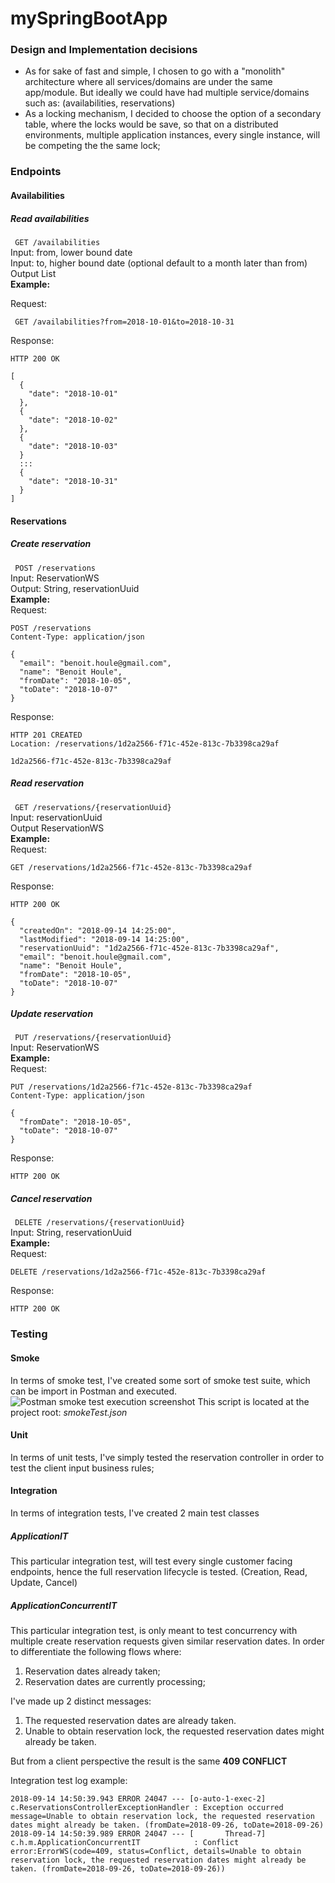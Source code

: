 
  
# mySpringBootApp  
  
### Design and Implementation decisions 

 - As for sake of fast and simple, I chosen to go with a "monolith" architecture where all services/domains are under the same app/module.  But ideally we could have had multiple service/domains such as: (availabilities, reservations)
 - As a locking mechanism, I decided to choose the option of a secondary table, where the locks would be save, so that on a distributed environments, multiple application instances, every single instance, will be competing the the same lock;

  
### Endpoints  
#### Availabilities  
##### Read availabilities  
``` GET /availabilities```  
Input: from, lower bound date  
Input: to, higher bound date (optional default to a month later than from)  
Output List<AvailabilitiesWS>  
**Example:** 

Request:
 
``` GET /availabilities?from=2018-10-01&to=2018-10-31```

Response:
 
```
HTTP 200 OK  

[  
  {
    "date": "2018-10-01"
  },
  {
    "date": "2018-10-02"
  },
  {
    "date": "2018-10-03"
  }
  :::
  {
    "date": "2018-10-31"
  }
]  
```  
#### Reservations  
##### Create reservation  
``` POST /reservations```  
Input: ReservationWS  
Output: String, reservationUuid  
**Example:**  
Request:  
```  
POST /reservations  
Content-Type: application/json  
  
{  
  "email": "benoit.houle@gmail.com",
  "name": "Benoit Houle",
  "fromDate": "2018-10-05",
  "toDate": "2018-10-07"
}  
```  
Response:  
```  
HTTP 201 CREATED  
Location: /reservations/1d2a2566-f71c-452e-813c-7b3398ca29af  
  
1d2a2566-f71c-452e-813c-7b3398ca29af  
```  
##### Read reservation  
``` GET /reservations/{reservationUuid}```  
Input: reservationUuid  
Output ReservationWS  
**Example:**  
Request:  
```  
GET /reservations/1d2a2566-f71c-452e-813c-7b3398ca29af  
```  
Response:  
```  
HTTP 200 OK  
  
{  
  "createdOn": "2018-09-14 14:25:00",
  "lastModified": "2018-09-14 14:25:00",
  "reservationUuid": "1d2a2566-f71c-452e-813c-7b3398ca29af",
  "email": "benoit.houle@gmail.com",
  "name": "Benoit Houle",
  "fromDate": "2018-10-05",
  "toDate": "2018-10-07"
}  
```  
##### Update reservation  
``` PUT /reservations/{reservationUuid}```  
Input: ReservationWS  
**Example:**  
Request:  
```  
PUT /reservations/1d2a2566-f71c-452e-813c-7b3398ca29af  
Content-Type: application/json  
  
{  
  "fromDate": "2018-10-05",
  "toDate": "2018-10-07"
}  
```  
Response:  
```  
HTTP 200 OK  
```  
##### Cancel reservation  
``` DELETE /reservations/{reservationUuid}```  
Input: String, reservationUuid  
**Example:**  
Request:  
```  
DELETE /reservations/1d2a2566-f71c-452e-813c-7b3398ca29af  
```  
Response:  
```  
HTTP 200 OK  
```

### Testing
#### Smoke
In terms of smoke test, I've created some sort of smoke test suite, which can be import in Postman and executed.
![Postman smoke test execution screenshot](smokeTestExecution.png)
This script is located at the project root: *smokeTest.json*
#### Unit
In terms of unit tests, I've simply tested the reservation controller in order to test the client input business rules;
#### Integration
In terms of integration tests, I've created 2 main test classes
##### ApplicationIT
This particular integration test, will test every single customer facing endpoints, hence the full reservation lifecycle is tested. (Creation, Read, Update, Cancel)
##### ApplicationConcurrentIT
This particular integration test, is only meant to test concurrency with multiple create reservation requests given similar reservation dates.
In order to differentiate the following flows where:
 1. Reservation dates already taken;
 2. Reservation dates are currently processing;

I've made up 2 distinct messages:

 1. The requested reservation dates are already taken.
 2. Unable to obtain reservation lock, the requested reservation dates might already be taken.
 
But from a client perspective the result is the same **409 CONFLICT**

Integration test log example:
```
2018-09-14 14:50:39.943 ERROR 24047 --- [o-auto-1-exec-2] c.ReservationsControllerExceptionHandler : Exception occurred message=Unable to obtain reservation lock, the requested reservation dates might already be taken. (fromDate=2018-09-26, toDate=2018-09-26)
2018-09-14 14:50:39.989 ERROR 24047 --- [       Thread-7] c.h.m.ApplicationConcurrentIT            : Conflict error:ErrorWS(code=409, status=Conflict, details=Unable to obtain reservation lock, the requested reservation dates might already be taken. (fromDate=2018-09-26, toDate=2018-09-26))
```
